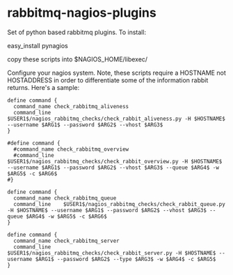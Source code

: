rabbitmq-nagios-plugins
=======================

Set of python based rabbitmq plugins.  To install:

easy_install pynagios

copy these scripts into $NAGIOS_HOME/libexec/

Configure your nagios system.  Note, these scripts require a HOSTNAME not HOSTADDRESS in order to differentiate some of the information rabbit returns.  Here's a sample:

 ```
define command {
   command_name check_rabbitmq_aliveness
   command_line    $USER1$/nagios_rabbitmq_checks/check_rabbit_aliveness.py -H $HOSTNAME$ --username $ARG1$ --password $ARG2$ --vhost $ARG3$
}

#define command {
   #command_name check_rabbitmq_overview
   #command_line    $USER1$/nagios_rabbitmq_checks/check_rabbit_overview.py -H $HOSTNAME$ --username $ARG1$ --password $ARG2$ --vhost $ARG3$ --queue $ARG4$ -w $ARG5$ -c $ARG6$
#}

define command {
   command_name check_rabbitmq_queue
   command_line    $USER1$/nagios_rabbitmq_checks/check_rabbit_queue.py -H $HOSTNAME$ --username $ARG1$ --password $ARG2$ --vhost $ARG3$ --queue $ARG4$ -w $ARG5$ -c $ARG6$
}

define command {
   command_name check_rabbitmq_server
   command_line    $USER1$/nagios_rabbitmq_checks/check_rabbit_server.py -H $HOSTNAME$ --username $ARG1$ --password $ARG2$ --type $ARG3$ -w $ARG4$ -c $ARG5$
}
 ```
